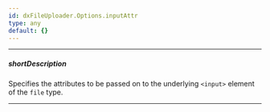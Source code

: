 ```yaml
---
id: dxFileUploader.Options.inputAttr
type: any
default: {}
---
```

---
##### shortDescription
Specifies the attributes to be passed on to the underlying `<input>` element of the `file` type.

---
<!-- %fullDescription% -->

<!-- import * from 'api-reference\10 UI Components\dxTextEditor\1 Configuration\inputAttr.md' -->